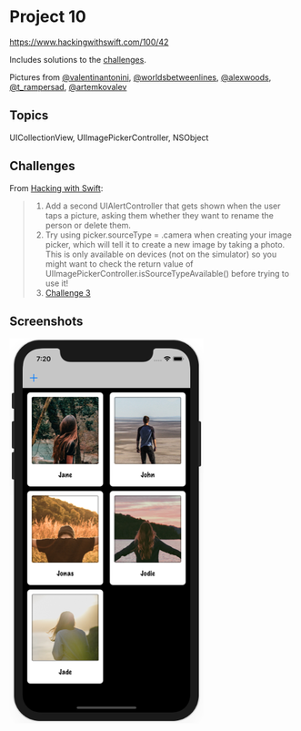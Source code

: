 # Project 10

https://www.hackingwithswift.com/100/42

Includes solutions to the [challenges](https://www.hackingwithswift.com/read/10/7/wrap-up).

Pictures from [@valentinantonini](https://unsplash.com/photos/7sUCTP_tmIQ), [@worldsbetweenlines](https://unsplash.com/photos/yS-hgcuNqZw), [@alexwoods](https://unsplash.com/photos/pZVi92S-ZMs), [@t_rampersad](https://unsplash.com/photos/pI0iZY5BURs), [@artemkovalev](https://unsplash.com/photos/fk3XUcfTAvk)

## Topics

UICollectionView, UIImagePickerController, NSObject

## Challenges

From [Hacking with Swift](https://www.hackingwithswift.com/read/10/7/wrap-up):
>1. Add a second UIAlertController that gets shown when the user taps a picture, asking them whether they want to rename the person or delete them.
>2. Try using picker.sourceType = .camera when creating your image picker, which will tell it to create a new image by taking a photo. This is only available on devices (not on the simulator) so you might want to check the return value of UIImagePickerController.isSourceTypeAvailable() before trying to use it!
>3. [Challenge 3](../20-Project10-Challenge3)

## Screenshots

![screenshot1](screenshots/screen01.png)
